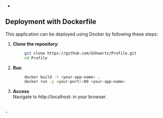 -
## Deployment with Dockerfile

This application can be deployed using Docker by following these steps:

1. **Clone the repository**:
   ```bash
        git clone https://github.com/GShwartz/Profile.git
        cd Profile
   ```

2. **Run**
   ```bash
        docker build -t <your-app-name> .
        docker run -p <your-port>:80 <your-app-name>
   ```

3. **Access** 
    <br />
    Navigate to http://localhost:<your-port> in your browser.

<br />
-